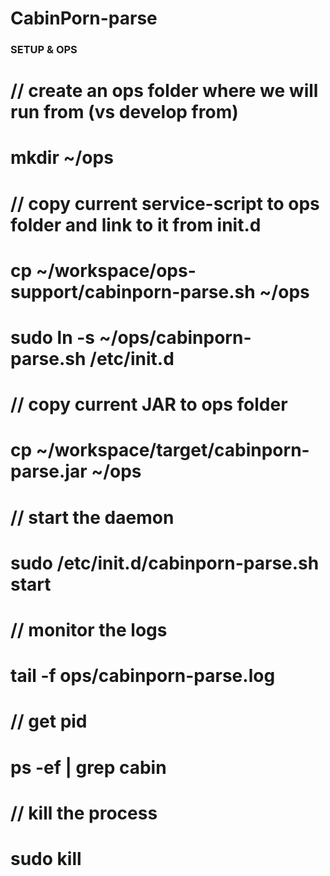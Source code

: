 # CabinPorn-parse

### SETUP & OPS
# // create an ops folder where we will run from (vs develop from)
# mkdir ~/ops
#
# // copy current service-script to ops folder and link to it from init.d
# cp ~/workspace/ops-support/cabinporn-parse.sh ~/ops
# sudo ln -s ~/ops/cabinporn-parse.sh /etc/init.d
#
# // copy current JAR to ops folder
# cp ~/workspace/target/cabinporn-parse.jar ~/ops
#
# // start the daemon
# sudo /etc/init.d/cabinporn-parse.sh start
#
# // monitor the logs
# tail -f ops/cabinporn-parse.log
#
# // get pid
# ps -ef | grep cabin
#
# // kill the process
# sudo kill <pid>
